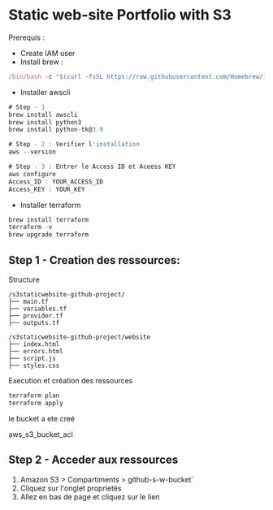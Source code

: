 # Static web-site Portfolio with S3

Prerequis :

- Create IAM user
- Install brew :

```jsx
/bin/bash -c "$(curl -fsSL https://raw.githubusercontent.com/Homebrew/install/HEAD/install.sh)"
```

- Installer awscli

```jsx
# Step - 1 
brew install awscli
brew install python3
brew install python-tk@3.9

# Step - 2 : Verifier l'installation
aws --version

# Step - 3 : Entrer le Access ID et Aceess KEY
aws configure 
Access_ID : YOUR_ACCESS_ID
Access_KEY : YOUR_KEY

```

- Installer terraform

```jsx
brew install terraform
terraform -v
brew upgrade terraform
```

 

## Step 1  - Creation des ressources:

Structure

```
/s3staticwebsite-github-project/
├── main.tf
├── variables.tf
├── provider.tf
├── outputs.tf

/s3staticwebsite-github-project/website
├── index.html
├── errors.html
├── script.js
├── styles.css
```

Execution et création des ressources

```jsx
terraform plan
terraform apply
```

le bucket a ete creé

aws_s3_bucket_acl

## Step 2 - Acceder aux ressources 

1. Amazon S3 > Compartiments > github-s-w-bucket`
2. Cliquez sur l'onglet proprietés
3. Allez en bas de page et cliquez sur le lien
